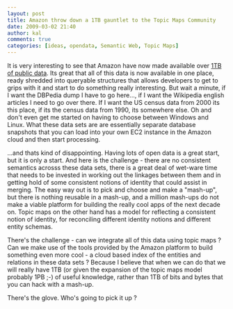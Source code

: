 ```yaml
---
layout: post
title: Amazon throw down a 1TB gauntlet to the Topic Maps Community
date: 2009-03-02 21:40
author: kal
comments: true
categories: [ideas, opendata, Semantic Web, Topic Maps]
---
```

It is very interesting to see that Amazon have now made available over <a href="http://aws.amazon.com/publicdatasets/">1TB of public data</a>. Its great that all of this data is now available in one place, ready shredded into queryable structures that allows developers to get to grips with it and start to do something really interesting. But wait a minute, if I want the DBPedia dump I have to go here..., if I want the Wikipedia english articles I need to go over there. If I want the US census data from 2000 its this place, if its the census data from 1990, its somewhere else. Oh and don't even get me started on having to choose between Windows and Linux. What these data sets are are essentially separate database snapshots that you can load into your own EC2 instance in the Amazon cloud and then start processing.

...and thats kind of disappointing. Having lots of open data is a great start, but it is only a start. And here is the challenge - there are no consistent semantics acrosss these data sets, there is a great deal of wet-ware time that needs to be invested in working out the linkages between them and in getting hold of some consistent notions of identity that could assist in merging. The easy way out is to pick and choose and make a "mash-up", but there is nothing reusable in a mash-up, and a million mash-ups do not make a viable platform for building the really cool apps of the next decade on. Topic maps on the other hand has a model for reflecting a consistent notion of identity, for reconciling different identity notions and different entity schemas.

There's the challenge - can we integrate all of this data using topic maps ? Can we make use of the tools provided by the Amazon platform to build something even more cool - a cloud based index of the entities and relations in these data sets ? Because I believe that when we can do that we will really have 1TB (or given the expansion of the topic maps model probably 1PB ;-) of useful knowledge, rather than 1TB of bits and bytes that you can hack with a mash-up.

There's the glove. Who's going to pick it up ?
